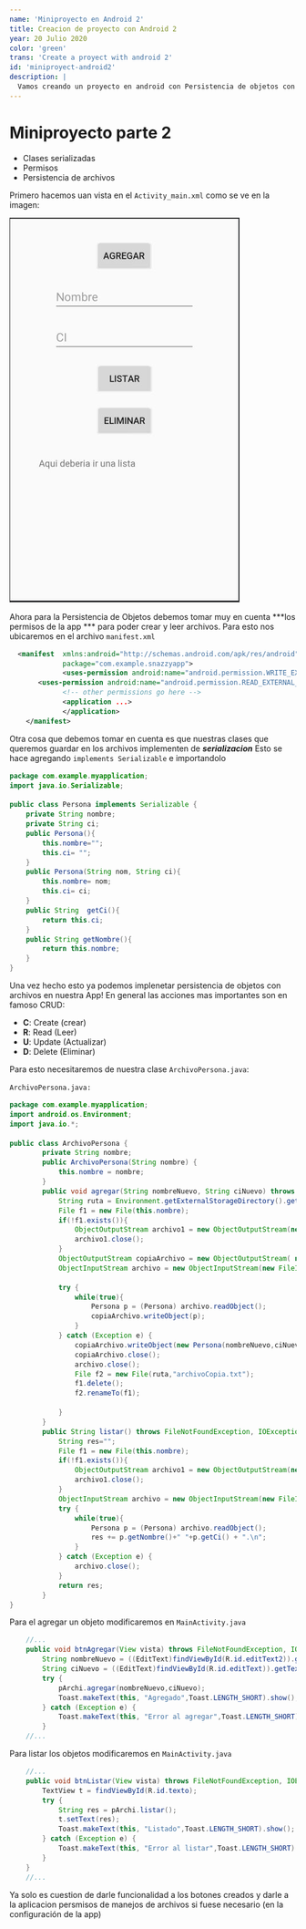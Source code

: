 ```yaml
---
name: 'Miniproyecto en Android 2'
title: Creacion de proyecto con Android 2
year: 20 Julio 2020
color: 'green'
trans: 'Create a proyect with android 2'
id: 'miniproyect-android2'
description: |
  Vamos creando un proyecto en android con Persistencia de objetos con archivos
---
```


# Miniproyecto parte 2
- Clases serializadas
- Permisos
- Persistencia de archivos

Primero hacemos uan vista en el `Activity_main.xml` como se ve en la imagen:

![Vistas](https://raw.githubusercontent.com/doneber/POO/master/Resources/android/clase04/layout.JPG)

Ahora para la Persistencia de Objetos debemos tomar muy en cuenta ***los permisos de la app *** para poder crear y leer archivos.
Para esto nos ubicaremos en el archivo `manifest.xml`
```xml
  <manifest  xmlns:android="http://schemas.android.com/apk/res/android" 
			 package="com.example.snazzyapp">  
			 <uses-permission android:name="android.permission.WRITE_EXTERNAL_STORAGE" />
       <uses-permission android:name="android.permission.READ_EXTERNAL_STORAGE" />
			 <!-- other permissions go here -->
			 <application ...> 
			 </application>
	</manifest>
```
Otra cosa que debemos tomar en cuenta es que nuestras clases que queremos guardar en los archivos implementen de ***serializacion***
Esto se hace agregando `implements Serializable` e importandolo
```java
package com.example.myapplication;
import java.io.Serializable;

public class Persona implements Serializable {
    private String nombre;
    private String ci;
    public Persona(){
        this.nombre="";
        this.ci= "";
    }
    public Persona(String nom, String ci){
        this.nombre= nom;
        this.ci= ci;
    }
    public String  getCi(){
        return this.ci;
    }
    public String getNombre(){
        return this.nombre;
    }
}
```
Una vez hecho esto ya podemos implenetar persistencia de objetos con archivos en nuestra App!
En general las acciones mas importantes  son en famoso CRUD:
- **C**: Create (crear)
- **R**: Read (Leer)
- **U**: Update (Actualizar)
- **D**: Delete (Eliminar)

Para esto necesitaremos de nuestra clase `ArchivoPersona.java`:

`ArchivoPersona.java:`
```java
package com.example.myapplication;
import android.os.Environment;
import java.io.*;

public class ArchivoPersona {
        private String nombre;
        public ArchivoPersona(String nombre) {
            this.nombre = nombre;
        }
        public void agregar(String nombreNuevo, String ciNuevo) throws FileNotFoundException, IOException {
            String ruta = Environment.getExternalStorageDirectory().getAbsolutePath();
            File f1 = new File(this.nombre);
            if(!f1.exists()){
                ObjectOutputStream archivo1 = new ObjectOutputStream(new FileOutputStream(this.nombre));
                archivo1.close();
            }
            ObjectOutputStream copiaArchivo = new ObjectOutputStream( new FileOutputStream(ruta+"/archivoCopia.txt") );
            ObjectInputStream archivo = new ObjectInputStream(new FileInputStream(this.nombre));

            try {
                while(true){
                    Persona p = (Persona) archivo.readObject();
                    copiaArchivo.writeObject(p);
                }
            } catch (Exception e) {
                copiaArchivo.writeObject(new Persona(nombreNuevo,ciNuevo));
                copiaArchivo.close();
                archivo.close();
                File f2 = new File(ruta,"archivoCopia.txt");
                f1.delete();
                f2.renameTo(f1);

            }
        }
        public String listar() throws FileNotFoundException, IOException{
            String res="";
            File f1 = new File(this.nombre);
            if(!f1.exists()){
                ObjectOutputStream archivo1 = new ObjectOutputStream(new FileOutputStream(this.nombre));
                archivo1.close();
            }
            ObjectInputStream archivo = new ObjectInputStream(new FileInputStream(this.nombre));
            try {
                while(true){
                    Persona p = (Persona) archivo.readObject();
                    res += p.getNombre()+" "+p.getCi() + ".\n";
                }
            } catch (Exception e) {
                archivo.close();
            }
            return res;
        }
}
```

Para el agregar un objeto modificaremos en `MainActivity.java`

```java
	//...
    public void btnAgregar(View vista) throws FileNotFoundException, IOException {
        String nombreNuevo = ((EditText)findViewById(R.id.editText2)).getText().toString();
        String ciNuevo = ((EditText)findViewById(R.id.editText)).getText().toString();
        try {
            pArchi.agregar(nombreNuevo,ciNuevo);
            Toast.makeText(this, "Agregado",Toast.LENGTH_SHORT).show();
        } catch (Exception e) {
            Toast.makeText(this, "Error al agregar",Toast.LENGTH_SHORT).show();
        }
	//...
```
Para listar los objetos modificaremos en `MainActivity.java`
```java
	//...
	public void btnListar(View vista) throws FileNotFoundException, IOException {
        TextView t = findViewById(R.id.texto);
        try {
            String res = pArchi.listar();
            t.setText(res);
            Toast.makeText(this, "Listado",Toast.LENGTH_SHORT).show();
        } catch (Exception e) {
            Toast.makeText(this, "Error al listar",Toast.LENGTH_SHORT).show();
        }
    }
	//...
```

Ya solo es cuestion de darle funcionalidad a los botones creados y darle a la aplicacion persmisos de manejos de archivos si fuese necesario (en la configuración de la app)
